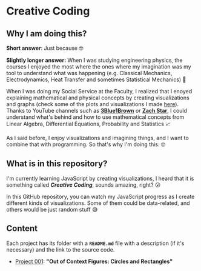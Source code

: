 # Creative Coding

## Why I am doing this?
**Short answer**: Just because :nerd_face:

**Slightly longer answer:** When I was studying engineering physics, the courses I enjoyed the most where the 
ones where my imagination was my tool to understand what was happening (e.g. Classical Mechanics, 
Electrodynamics, Heat Transfer and sometimes Statistical Mechanics) :thought_balloon:

When I was doing my Social Service at the Faculty, I realized that I enoyed explaining mathematical and 
physical concepts by creating visualizations and graphs (check some of the plots and visualizations I made 
[here](https://github.com/isaacarroyov/ss_plots)). Thanks to YouTube channels such as 
[**3Blue1Brown**](https://www.youtube.com/c/3blue1brown) or 
[**Zach Star**](https://www.youtube.com/c/zachstar), I could understand what's behind and how to use mathematical 
concepts from Linear Algebra, Differential Equations, Probability and Statistics :chart_with_upwards_trend:

As I said before, I enjoy visualizations and imagining things, and I want to combine that with programming. 
So that's why I'm doing this. :nerd_face:

## What is in this repository?
I'm currently learning JavaScript by creating visualizations, I heard that it is something called 
_**Creative Coding**_, sounds amazing, right? :open_mouth:

In this GitHub repository, you can watch my JavaScript progress as I create different kinds of visualizations. 
Some of them could be data-related, and others would be just random stuff :sweat_smile:

## Content
Each project has its folder with a **`README.md`** file with a description (if it's necessary) and the link 
to the source code.

* [Project 001](https://github.com/isaacarroyov/creative_coding/tree/main/projects/001): 
**"Out of Context Figures: Circles and Rectangles"**